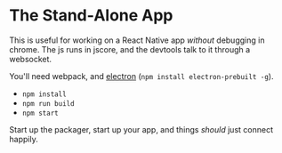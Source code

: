 # The Stand-Alone App

This is useful for working on a React Native app *without* debugging in
chrome. The js runs in jscore, and the devtools talk to it through a
websocket.

You'll need webpack, and [electron](http://electron.atom.io/#get-started) (`npm install electron-prebuilt -g`).

- `npm install`
- `npm run build`
- `npm start`

Start up the packager, start up your app, and things *should* just connect
happily.

